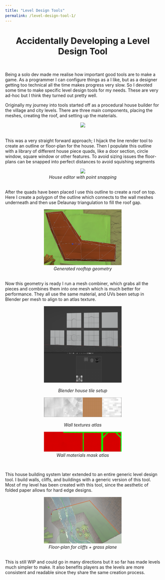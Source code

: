 ```yaml
---
title: "Level Design Tools"
permalink: /level-design-tool-1/
---
```

<h1 align="center">Accidentally Developing a Level Design Tool</h1>
<br>

Being a solo dev made me realise how important good tools are to make a game. As a programmer I can configure things as a I like, but as a designer getting too technical all the time makes progress very slow. So I devoted some time to make specific level design tools for my needs. These are very ad-hoc but I think they turned out pretty well.

Originally my journey into tools started off as a procedural house builder for the village and city levels. There are three main components, placing the meshes, creating the roof, and setting up the materials.

<div align="center">
  <img src="/images/HouseAnimBuild.gif" width="50%">
</div>
<br>

This was a very straight forward approach; I hijack the line render tool to create an outline or floor-plan for the house. Then I populate this outline with a library of different house piece quads, like a door section, circle window, square window or other features. To avoid sizing issues the floor-plans can be snapped into perfect distances to avoid squishing segments

<div align="center">
  <img src="/images/houseEditorSmall.gif" /><br>
  <em> House editor with point snapping</em>
</div>
<br>

After the quads have been placed I use this outline to create a roof on top. Here I create a polygon of the outline which connects to the wall meshes underneath and then use Delaunay triangulation to fill the roof gap.

<div align="center">
<img src="/images/roofTop.png" width="50%" /><br>
<em>Generated rooftop geometry</em>
</div>
<br>

Now this geometry is ready I run a mesh combiner, which grabs all the pieces and combines them into one mesh which is much better for performance. They all use the same material, and UVs been setup in Blender per mesh to align to an atlas texture.

<div align="center">
<img src="/images/atlas_blender.png" width="50%" /><br>

<em>Blender house tile setup</em>

<img src="/images/house_atlas0.png" width="50%" /><br>

<em>Wall textures atlas</em>

<img src="/images/house_atlas1.png" width="50%" /><br>
<em>Wall materials mask atlas</em>
</div><br>

This house building system later extended to an entire generic level design tool. I build walls, cliffs, and buildings with a generic version of this tool. Most of my level has been created with this tool, since the aesthetic of folded paper allows for hard edge designs.

<div align="center">
<img src="/images/floorplan_geo.png" width="50%" /><br>
<em>Floor-plan for cliffs + grass plane</em>
</div><br>


This is still WIP and could go in many directions but it so far has made levels much simpler to make. It also benefits players as the levels are more consistent and readable since they share the same creation process.


